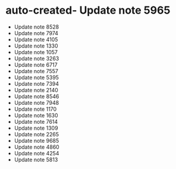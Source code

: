 # auto-created- Update note 5965
- Update note 8528
- Update note 7974
- Update note 4105
- Update note 1330
- Update note 1057
- Update note 3263
- Update note 6717
- Update note 7557
- Update note 5395
- Update note 7394
- Update note 2140
- Update note 8546
- Update note 7948
- Update note 1170
- Update note 1630
- Update note 7614
- Update note 1309
- Update note 2265
- Update note 9685
- Update note 4860
- Update note 4254
- Update note 5813
